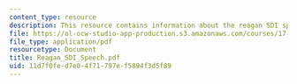 ```yaml
---
content_type: resource
description: This resource contains information about the reagan SDI speech.
file: https://ol-ocw-studio-app-production.s3.amazonaws.com/courses/17-471-american-national-security-policy-fall-2002/11d7f0fed7e04f71797ef5894f3d5f89_Reagan_SDI_Speech.pdf
file_type: application/pdf
resourcetype: Document
title: Reagan_SDI_Speech.pdf
uid: 11d7f0fe-d7e0-4f71-797e-f5894f3d5f89
---
```

